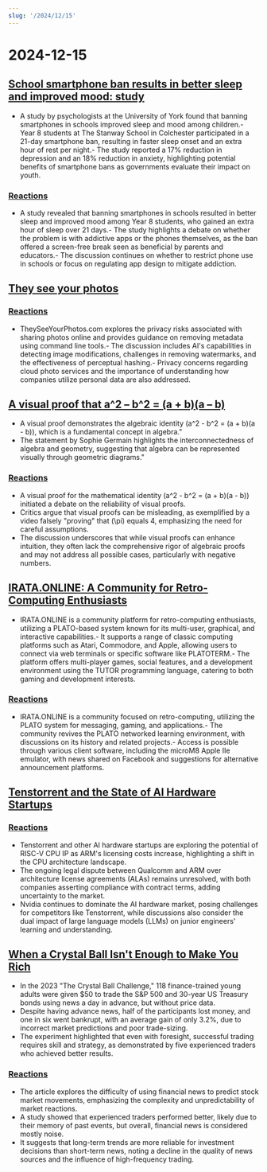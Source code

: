 ```yaml
---
slug: '/2024/12/15'
---
```


# 2024-12-15

## [School smartphone ban results in better sleep and improved mood: study](https://www.york.ac.uk/news-and-events/news/2024/research/school-smartphone-ban-better-sleep/)

- A study by psychologists at the University of York found that banning smartphones in schools improved sleep and mood among children.- Year 8 students at The Stanway School in Colchester participated in a 21-day smartphone ban, resulting in faster sleep onset and an extra hour of rest per night.- The study reported a 17% reduction in depression and an 18% reduction in anxiety, highlighting potential benefits of smartphone bans as governments evaluate their impact on youth.

### [Reactions](https://news.ycombinator.com/item?id=42420352)

- A study revealed that banning smartphones in schools resulted in better sleep and improved mood among Year 8 students, who gained an extra hour of sleep over 21 days.- The study highlights a debate on whether the problem is with addictive apps or the phones themselves, as the ban offered a screen-free break seen as beneficial by parents and educators.- The discussion continues on whether to restrict phone use in schools or focus on regulating app design to mitigate addiction.

## [They see your photos](https://theyseeyourphotos.com/)

### [Reactions](https://news.ycombinator.com/item?id=42419469)

- TheySeeYourPhotos.com explores the privacy risks associated with sharing photos online and provides guidance on removing metadata using command line tools.- The discussion includes AI's capabilities in detecting image modifications, challenges in removing watermarks, and the effectiveness of perceptual hashing.- Privacy concerns regarding cloud photo services and the importance of understanding how companies utilize personal data are also addressed.

## [A visual proof that a^2 – b^2 = (a + b)(a – b)](https://www.futilitycloset.com/2024/12/15/tidy-2/)

- A visual proof demonstrates the algebraic identity \(a^2 - b^2 = (a + b)(a - b)\), which is a fundamental concept in algebra."
- The statement by Sophie Germain highlights the interconnectedness of algebra and geometry, suggesting that algebra can be represented visually through geometric diagrams."

### [Reactions](https://news.ycombinator.com/item?id=42423409)

- A visual proof for the mathematical identity \(a^2 - b^2 = (a + b)(a - b)\) initiated a debate on the reliability of visual proofs.
- Critics argue that visual proofs can be misleading, as exemplified by a video falsely "proving" that \(\pi\) equals 4, emphasizing the need for careful assumptions.
- The discussion underscores that while visual proofs can enhance intuition, they often lack the comprehensive rigor of algebraic proofs and may not address all possible cases, particularly with negative numbers.

## [IRATA.ONLINE: A Community for Retro-Computing Enthusiasts](https://irata.online/)

- IRATA.ONLINE is a community platform for retro-computing enthusiasts, utilizing a PLATO-based system known for its multi-user, graphical, and interactive capabilities.- It supports a range of classic computing platforms such as Atari, Commodore, and Apple, allowing users to connect via web terminals or specific software like PLATOTERM.- The platform offers multi-player games, social features, and a development environment using the TUTOR programming language, catering to both gaming and development interests.

### [Reactions](https://news.ycombinator.com/item?id=42418982)

- IRATA.ONLINE is a community focused on retro-computing, utilizing the PLATO system for messaging, gaming, and applications.- The community revives the PLATO networked learning environment, with discussions on its history and related projects.- Access is possible through various client software, including the microM8 Apple IIe emulator, with news shared on Facebook and suggestions for alternative announcement platforms.

## [Tenstorrent and the State of AI Hardware Startups](https://irrationalanalysis.substack.com/p/tenstorrent-and-the-state-of-ai-hardware)

### [Reactions](https://news.ycombinator.com/item?id=42421157)

- Tenstorrent and other AI hardware startups are exploring the potential of RISC-V CPU IP as ARM's licensing costs increase, highlighting a shift in the CPU architecture landscape.
- The ongoing legal dispute between Qualcomm and ARM over architecture license agreements (ALAs) remains unresolved, with both companies asserting compliance with contract terms, adding uncertainty to the market.
- Nvidia continues to dominate the AI hardware market, posing challenges for competitors like Tenstorrent, while discussions also consider the dual impact of large language models (LLMs) on junior engineers' learning and understanding.

## [When a Crystal Ball Isn't Enough to Make You Rich](https://elmwealth.com/crystal-ball/)

- In the 2023 "The Crystal Ball Challenge," 118 finance-trained young adults were given $50 to trade the S&P 500 and 30-year US Treasury bonds using news a day in advance, but without price data.
- Despite having advance news, half of the participants lost money, and one in six went bankrupt, with an average gain of only 3.2%, due to incorrect market predictions and poor trade-sizing.
- The experiment highlighted that even with foresight, successful trading requires skill and strategy, as demonstrated by five experienced traders who achieved better results.

### [Reactions](https://news.ycombinator.com/item?id=42422077)

- The article explores the difficulty of using financial news to predict stock market movements, emphasizing the complexity and unpredictability of market reactions.
- A study showed that experienced traders performed better, likely due to their memory of past events, but overall, financial news is considered mostly noise.
- It suggests that long-term trends are more reliable for investment decisions than short-term news, noting a decline in the quality of news sources and the influence of high-frequency trading.

<head>
  <meta property="og:title" content="School smartphone ban results in better sleep and improved mood: study" />
  <meta property="og:type" content="website" />
  <meta property="og:image" content="https://og.cho.sh/api/og/?title=School%20smartphone%20ban%20results%20in%20better%20sleep%20and%20improved%20mood%3A%20study&subheading=Sunday%2C%20December%2015%2C%202024%3A%20Hacker%20News%20Summary" />
</head>
